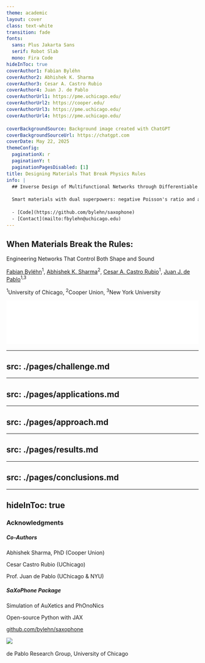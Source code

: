 ```yaml
---
theme: academic
layout: cover
class: text-white
transition: fade
fonts:
  sans: Plus Jakarta Sans
  serif: Robot Slab
  mono: Fira Code
hideInToc: true
coverAuthor1: Fabian Byléhn
coverAuthor2: Abhishek K. Sharma  
coverAuthor3: Cesar A. Castro Rubio
coverAuthor4: Juan J. de Pablo
coverAuthorUrl1: https://pme.uchicago.edu/
coverAuthorUrl2: https://cooper.edu/
coverAuthorUrl3: https://pme.uchicago.edu/
coverAuthorUrl4: https://pme.uchicago.edu/

coverBackgroundSource: Background image created with ChatGPT
coverBackgroundSourceUrl: https://chatgpt.com
coverDate: May 22, 2025
themeConfig:
  paginationX: r
  paginationY: t
  paginationPagesDisabled: [1]
title: Designing Materials That Break Physics Rules
info: |
  ## Inverse Design of Multifunctional Networks through Differentiable Optimization
  
  Smart materials with dual superpowers: negative Poisson's ratio and acoustic bandgaps
  
  - [Code](https://github.com/bylehn/saxophone)
  - [Contact](mailto:fbylehn@uchicago.edu)
---
```


<style>
.slidev-layout.cover {
  background-image: url('./images/cover_v2.png');
  background-size: cover;
  background-position: center;
}
</style>

<h2 style="max-width: 70%">When Materials Break the Rules:</h2>
Engineering Networks That Control Both Shape and Sound

<div class="absolute bottom-25 left-14 right-0 text-left">
  <p class="text-l">
    <a href="https://pme.uchicago.edu/" class="text-white hover:underline">Fabian Byléhn</a><sup>1</sup>, 
    <a href="https://cooper.edu/" class="text-white opacity-50 hover:underline">Abhishek K. Sharma</a><sup>2</sup>, 
    <a href="https://pme.uchicago.edu/" class="text-white opacity-50 hover:underline">Cesar A. Castro Rubio</a><sup>1</sup>, 
    <a href="https://pme.uchicago.edu/" class="text-white opacity-50 hover:underline">Juan J. de Pablo</a><sup>1,3</sup>
  </p>
  <p class="text-sm mt-2 opacity-80">
    <sup>1</sup>University of Chicago, <sup>2</sup>Cooper Union, <sup>3</sup>New York University
  </p>
</div>

<div class="abs-tl ml-0 my--20 flex gap-2 scale-75 origin-top-left">
  <a href="https://pme.uchicago.edu/" target="_blank" alt="PME"
    class="text-xl slidev-icon-btn opacity-50 !border-none !hover:text-white">
    <img src="/images/pme_logo_white.png" class="w-80 h-auto" />
  </a>
</div>

<div class="abs-tr mx-26 my-6 flex gap-2">
  <a href="https://github.com/bylehn/saxophone" target="_blank" alt="GitHub"
    class="text-xl slidev-icon-btn opacity-50 !border-none !hover:text-white">
    <carbon-logo-github />
  </a>
</div>

<div class="abs-tr mx-16 my-6 flex gap-2">
  <a href="/slides-export.pdf" target="_blank" alt="Slides"
    class="text-xl slidev-icon-btn opacity-50 !border-none !hover:text-white">
    <carbon-presentation-file />
  </a>
</div>

<div class="abs-tr m-6 flex gap-2">
  <a href="mailto:bylehn@uchicago.edu" target="_blank" alt="Contact"
    class="text-xl slidev-icon-btn opacity-50 !border-none !hover:text-white">
    <carbon-email />
  </a>
</div>

<!--
Good morning everyone! I'm Fabian Byléhn, a PhD candidate at PME. Today I'm excited to share how we're using AI to design materials that literally break the rules of physics.
-->

---
src: ./pages/challenge.md
---

---
src: ./pages/applications.md
---

---
src: ./pages/approach.md
---

---
src: ./pages/results.md
---

---
src: ./pages/conclusions.md
---

---
hideInToc: true
---

### Acknowledgments

<div grid="~ cols-2 gap-2" m="t-2">

  <div float="center" w="100%" h="100%" bg="blue-50" p="4" rounded-lg shadow m="r-4">
    <h5 text="blue-800 xl" m="b-2">Co-Authors</h5>
    <p m="b-1"><span text="lg font-bold">Abhishek Sharma, PhD</span> <span text="gray-600 sm">(Cooper Union)</span></p>
    <p m="b-1"><span text="lg font-bold">Cesar Castro Rubio</span> <span text="gray-600 sm">(UChicago)</span></p>
    <p><span text="lg font-bold">Prof. Juan de Pablo </span> <span text="gray-600 sm">(UChicago & NYU)</span></p>
  </div>

  <div float="right" w="100%" h="100%" bg="green-50" p="4" rounded-lg shadow>
    <h5 text="green-800 xl" m="b-2">SaXoPhone Package</h5>
    <p m="b-2" text="lg">
      <span font="bold">S</span>imulation of 
      <span font="bold">A</span>u<span font="bold">X</span>etics and 
      Ph<span font="bold">O</span>no<span font="bold">N</span>ics 
    </p>
    <p><carbon:code class="inline" /> Open-source Python with JAX</p>
    <p text="left" m="t-4">
      <a href="https://github.com/bylehn/saxophone" bg="white" p="2" rounded shadow>
        <carbon:logo-github class="text-xl mr-1 inline" /> github.com/bylehn/saxophone
      </a>
    </p>
  </div>
</div>

<div grid="~ cols-1 gap-2" m="t-2" text-center>
  <img src="/images/group-photo.png" h="50" ml-70 rounded shadow />
  <p text="sm gray-600">de Pablo Research Group, University of Chicago</p>
</div>

<!--
I'd like to thank my co-authors for their invaluable contributions. Abhishek brought expertise in materials optimization, Cesar helped develop the computational framework, and Professor de Pablo provided guidance throughout the project.

I'm excited to announce our open-source Python package called SaXoPhone - the Simulation of Auxetics and Phonics Engine. The name highlights our dual focus on auxetic materials and acoustic properties. Built on JAX for differentiable optimization, it's 100x faster than traditional approaches.

I'm also grateful to the entire De Pablo research group shown in the photo. Their support and collaboration were essential to this project's success.

Thank you for your attention! I'm happy to answer any questions.
-->
